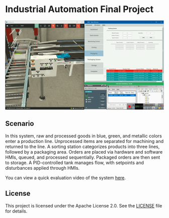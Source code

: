 # Industrial Automation Final Project

![Project Image](assets\Eval.png)

## Scenario
In this system, raw and processed goods in blue, green, and metallic colors enter a production line. Unprocessed items are separated for machining and returned to the line. A sorting station categorizes products into three lines, followed by a packaging area. Orders are placed via hardware and software HMIs, queued, and processed sequentially. Packaged orders are then sent to storage. A PID-controlled tank manages flow, with setpoints and disturbances applied through HMIs.

You can view a quick evaluation video of the system [here](https://drive.google.com/file/d/1GPjAA34HsQMB4Q2VU7w9dvWRUbjKnnnz/view?usp=sharing).

## License
This project is licensed under the Apache License 2.0. See the [LICENSE](LICENSE) file for details.
